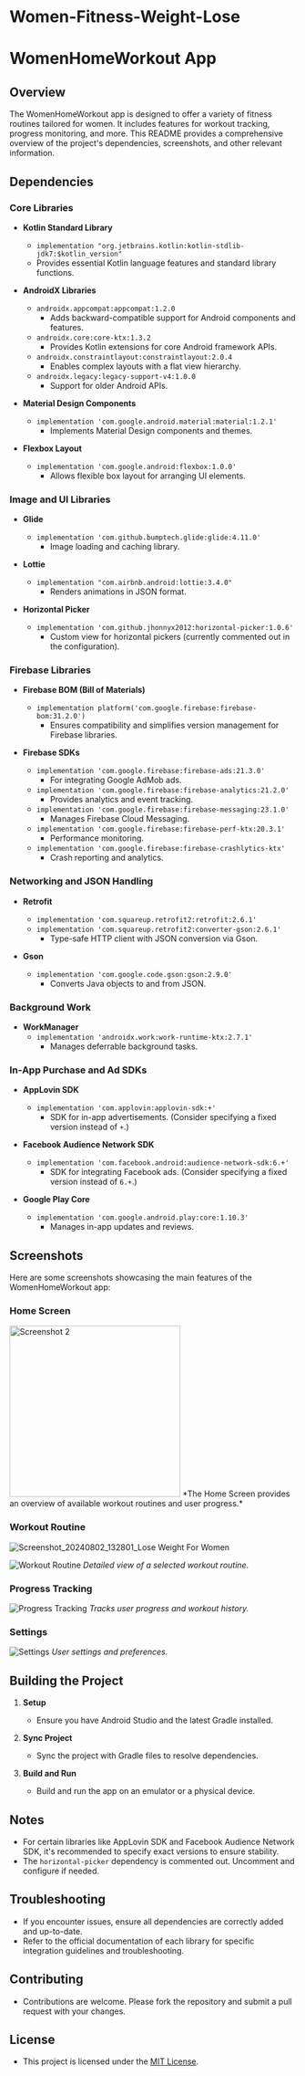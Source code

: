 # Women-Fitness-Weight-Lose
 
# WomenHomeWorkout App

## Overview

The WomenHomeWorkout app is designed to offer a variety of fitness routines tailored for women. It includes features for workout tracking, progress monitoring, and more. This README provides a comprehensive overview of the project's dependencies, screenshots, and other relevant information.

## Dependencies

### Core Libraries

- **Kotlin Standard Library**
  - `implementation "org.jetbrains.kotlin:kotlin-stdlib-jdk7:$kotlin_version"`
  - Provides essential Kotlin language features and standard library functions.

- **AndroidX Libraries**
  - `androidx.appcompat:appcompat:1.2.0`
    - Adds backward-compatible support for Android components and features.
  - `androidx.core:core-ktx:1.3.2`
    - Provides Kotlin extensions for core Android framework APIs.
  - `androidx.constraintlayout:constraintlayout:2.0.4`
    - Enables complex layouts with a flat view hierarchy.
  - `androidx.legacy:legacy-support-v4:1.0.0`
    - Support for older Android APIs.

- **Material Design Components**
  - `implementation 'com.google.android.material:material:1.2.1'`
    - Implements Material Design components and themes.

- **Flexbox Layout**
  - `implementation 'com.google.android:flexbox:1.0.0'`
    - Allows flexible box layout for arranging UI elements.

### Image and UI Libraries

- **Glide**
  - `implementation 'com.github.bumptech.glide:glide:4.11.0'`
    - Image loading and caching library.

- **Lottie**
  - `implementation "com.airbnb.android:lottie:3.4.0"`
    - Renders animations in JSON format.

- **Horizontal Picker**
  - `implementation 'com.github.jhonnyx2012:horizontal-picker:1.0.6'`
    - Custom view for horizontal pickers (currently commented out in the configuration).

### Firebase Libraries

- **Firebase BOM (Bill of Materials)**
  - `implementation platform('com.google.firebase:firebase-bom:31.2.0')`
    - Ensures compatibility and simplifies version management for Firebase libraries.

- **Firebase SDKs**
  - `implementation 'com.google.firebase:firebase-ads:21.3.0'`
    - For integrating Google AdMob ads.
  - `implementation 'com.google.firebase:firebase-analytics:21.2.0'`
    - Provides analytics and event tracking.
  - `implementation 'com.google.firebase:firebase-messaging:23.1.0'`
    - Manages Firebase Cloud Messaging.
  - `implementation 'com.google.firebase:firebase-perf-ktx:20.3.1'`
    - Performance monitoring.
  - `implementation 'com.google.firebase:firebase-crashlytics-ktx'`
    - Crash reporting and analytics.

### Networking and JSON Handling

- **Retrofit**
  - `implementation 'com.squareup.retrofit2:retrofit:2.6.1'`
  - `implementation 'com.squareup.retrofit2:converter-gson:2.6.1'`
    - Type-safe HTTP client with JSON conversion via Gson.

- **Gson**
  - `implementation 'com.google.code.gson:gson:2.9.0'`
    - Converts Java objects to and from JSON.

### Background Work

- **WorkManager**
  - `implementation 'androidx.work:work-runtime-ktx:2.7.1'`
    - Manages deferrable background tasks.

### In-App Purchase and Ad SDKs

- **AppLovin SDK**
  - `implementation 'com.applovin:applovin-sdk:+'`
    - SDK for in-app advertisements. (Consider specifying a fixed version instead of `+`.)

- **Facebook Audience Network SDK**
  - `implementation 'com.facebook.android:audience-network-sdk:6.+'`
    - SDK for integrating Facebook ads. (Consider specifying a fixed version instead of `6.+`.)

- **Google Play Core**
  - `implementation 'com.google.android.play:core:1.10.3'`
    - Manages in-app updates and reviews.

## Screenshots

Here are some screenshots showcasing the main features of the WomenHomeWorkout app:


### Home Screen
<img src="https://github.com/user-attachments/assets/a2732590-1f05-43ca-9acd-e436c44f974b" alt="Screenshot 2" width="300"/>
*The Home Screen provides an overview of available workout routines and user progress.*

### Workout Routine

![Screenshot_20240802_132801_Lose Weight For Women](<img src="https://github.com/user-attachments/assets/ea4cce25-b4d5-4e96-a4c4-5bd5a71c20ea alt="Screenshot 2" width="300"/>)

![Workout Routine](screenshots/workout_routine.png)
*Detailed view of a selected workout routine.*

### Progress Tracking

![Progress Tracking](screenshots/progress_tracking.png)
*Tracks user progress and workout history.*

### Settings

![Settings](screenshots/settings.png)
*User settings and preferences.*

## Building the Project

1. **Setup**
   - Ensure you have Android Studio and the latest Gradle installed.

2. **Sync Project**
   - Sync the project with Gradle files to resolve dependencies.

3. **Build and Run**
   - Build and run the app on an emulator or a physical device.

## Notes

- For certain libraries like AppLovin SDK and Facebook Audience Network SDK, it's recommended to specify exact versions to ensure stability.
- The `horizontal-picker` dependency is commented out. Uncomment and configure if needed.

## Troubleshooting

- If you encounter issues, ensure all dependencies are correctly added and up-to-date.
- Refer to the official documentation of each library for specific integration guidelines and troubleshooting.

## Contributing

- Contributions are welcome. Please fork the repository and submit a pull request with your changes.

## License

- This project is licensed under the [MIT License](LICENSE).

